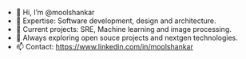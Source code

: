 - 👋 Hi, I’m @moolshankar
- 👀 Expertise: Software development, design and architecture.
- 🌱 Current projects: SRE, Machine learning and image processing.
- 💞️ Always exploring open souce projects and nextgen technologies. 
- 📫 Contact: https://www.linkedin.com/in/moolshankar

<!---
moolshankar/moolshankar is a ✨ special ✨ repository because its `README.md` (this file) appears on your GitHub profile.
You can click the Preview link to take a look at your changes.
--->
